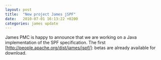 ```yaml
---
layout: post
title:  "New project James jSPF"
date:   2010-07-01 16:13:22 +0200
categories: james update
---
```


James PMC is happy to announce that we are working on a Java implementation of the SPF specification. The first
[http://people.apache.org/dist/james/jspf/]: betas are already available for download.